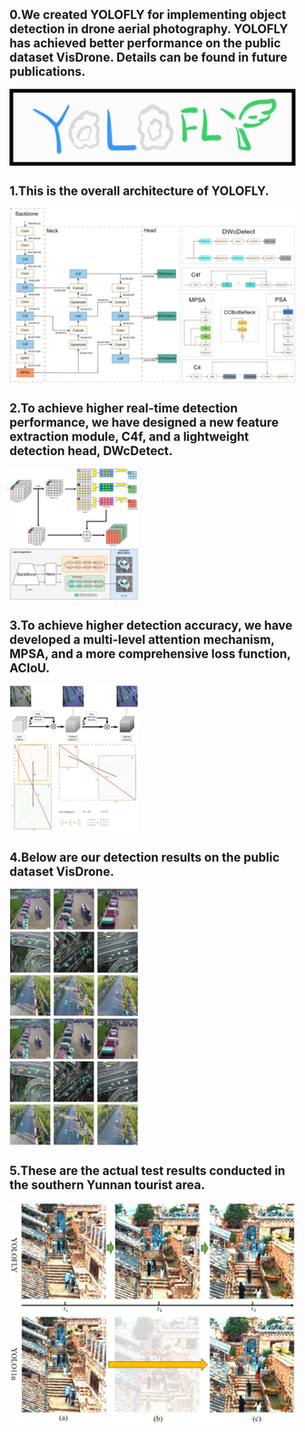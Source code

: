 ## 0.We created YOLOFLY for implementing object detection in drone aerial photography. YOLOFLY has achieved better performance on the public dataset VisDrone. Details can be found in future publications.

![Logo](p0.jpg)

## 1.This is the overall architecture of YOLOFLY.

![Logo](p1.png)

## 2.To achieve higher real-time detection performance, we have designed a new feature extraction module, C4f, and a lightweight detection head, DWcDetect.

<img src="p2.png" width="45%" style="display:inline-block;"> &nbsp;&nbsp;&nbsp;&nbsp;&nbsp;&nbsp;&nbsp;&nbsp;&nbsp;&nbsp;&nbsp;&nbsp;&nbsp;&nbsp;&nbsp;&nbsp;<img src="p3.png" width="45%" style="display:inline-block;">

## 3.To achieve higher detection accuracy, we have developed a multi-level attention mechanism, MPSA, and a more comprehensive loss function, ACIoU.

<img src="p4.png" width="45%" style="display:inline-block;"> &nbsp;&nbsp;&nbsp;&nbsp;&nbsp;&nbsp;&nbsp;&nbsp;&nbsp;&nbsp;&nbsp;&nbsp;&nbsp;&nbsp;&nbsp;&nbsp;<img src="p5.png" width="45%" style="display:inline-block;">

## 4.Below are our detection results on the public dataset VisDrone.

<img src="p6.png" width="45%" style="display:inline-block;">&nbsp;&nbsp;&nbsp;&nbsp;&nbsp;&nbsp;&nbsp;&nbsp;&nbsp;&nbsp;&nbsp;&nbsp;&nbsp;&nbsp;&nbsp;&nbsp;<img src="p7.png" width="45%" style="display:inline-block;">

## 5.These are the actual test results conducted in the southern Yunnan tourist area.

![Logo](p8.png)

